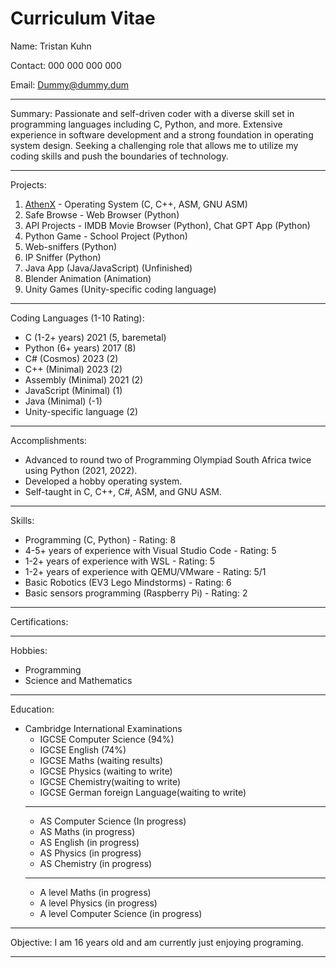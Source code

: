 
# Curriculum Vitae

Name: Tristan Kuhn

Contact: 000 000 000 000

Email: <Dummy@dummy.dum>

----------------------------------------------------------

Summary:
Passionate and self-driven coder with a diverse skill set in programming languages including C, Python, and more. Extensive experience in software development and a strong foundation in operating system design. Seeking a challenging role that allows me to utilize my coding skills and push the boundaries of technology.

----------------------------------------------------------

Projects:

1. [AthenX](https://github.com/KingVentrix007/AthenX-2.0) - Operating System (C, C++, ASM, GNU ASM)
2. Safe Browse - Web Browser (Python)
3. API Projects - IMDB Movie Browser (Python), Chat GPT App (Python)
4. Python Game - School Project (Python)
5. Web-sniffers (Python)
6. IP Sniffer (Python)
7. Java App (Java/JavaScript) (Unfinished)
8. Blender Animation (Animation)
9. Unity Games (Unity-specific coding language)

----------------------------------------------------------

Coding Languages (1-10 Rating):

- C (1-2+ years) 2021 (5, baremetal)
- Python (6+ years) 2017 (8)
- C# (Cosmos) 2023 (2)
- C++ (Minimal) 2023 (2)
- Assembly (Minimal) 2021 (2)
- JavaScript (Minimal) (1)
- Java (Minimal) (-1)
- Unity-specific language (2)

----------------------------------------------------------

Accomplishments:

- Advanced to round two of Programming Olympiad South Africa twice using Python (2021, 2022).
- Developed a hobby operating system.
- Self-taught in C, C++, C#, ASM, and GNU ASM.

----------------------------------------------------------

Skills:

- Programming (C, Python) - Rating: 8
- 4-5+ years of experience with Visual Studio Code - Rating: 5
- 1-2+ years of experience with WSL - Rating: 5
- 1-2+ years of experience with QEMU/VMware - Rating: 5/1
- Basic Robotics (EV3 Lego Mindstorms) - Rating: 6
- Basic sensors programming (Raspberry Pi) - Rating: 2

----------------------------------------------------------

Certifications:

----------------------------------------------------------

Hobbies:

- Programming
- Science and Mathematics

----------------------------------------------------------

Education:

- Cambridge International Examinations
  - IGCSE Computer Science (94%)
  - IGCSE English (74%)
  - IGCSE Maths (waiting results)
  - IGCSE Physics (waiting to write)
  - IGCSE Chemistry(waiting to write)
  - IGCSE German foreign Language(waiting to write)
  ----------------------------------------------------------
  - AS Computer Science (In progress)
  - AS Maths (in progress)
  - AS English (in progress)
  - AS Physics (in progress)
  - AS Chemistry (in progress)
  ----------------------------------------------------------
  - A level Maths (in progress)
  - A level Physics (in progress)
  - A level Computer Science (in progress)

----------------------------------------------------------

Objective:
I am 16 years old and am currently just enjoying programing.

----------------------------------------------------------
